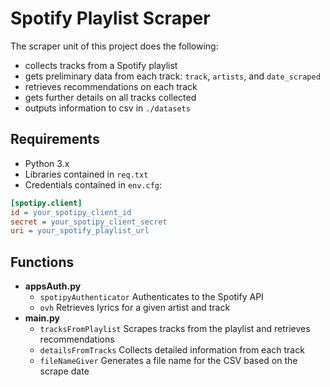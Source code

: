 # Spotify Playlist Scraper

The scraper unit of this project does the following:

+ collects tracks from a Spotify playlist
+ gets preliminary data from each track: `track`, `artists`, and `date_scraped`
+ retrieves recommendations on each track
+ gets further details on all tracks collected
+ outputs information to csv in `./datasets`

## Requirements
+ Python 3.x
+ Libraries contained in `req.txt`
+ Credentials contained in `env.cfg`:
```ini
[spotipy.client]
id = your_spotipy_client_id
secret = your_spotipy_client_secret
uri = your_spotify_playlist_url
```

## Functions
+ **appsAuth.py**
    + `spotipyAuthenticator` Authenticates to the Spotify API
    + `ovh` Retrieves lyrics for a given artist and track
+ **main.py**
    + `tracksFromPlaylist` Scrapes tracks from the playlist and retrieves recommendations
    + `detailsFromTracks` Collects detailed information from each track
    + `fileNameGiver` Generates a file name for the CSV based on the scrape date
